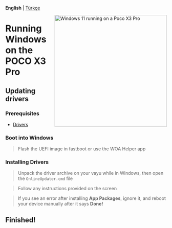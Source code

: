 **English** | [Türkçe](/guide/tr-TR/update_tr-TR.md)

<img align="right" src="https://github.com/n00b69/woa-vayu/blob/main/vayu.png" width="350" alt="Windows 11 running on a Poco X3 Pro">

# Running Windows on the POCO X3 Pro

## Updating drivers

### Prerequisites
- [Drivers](https://github.com/n00b69/woa-vayu/releases/tag/Drivers)

### Boot into Windows
> Flash the UEFI image in fastboot or use the WOA Helper app

### Installing Drivers
> Unpack the driver archive on your vayu while in Windows, then open the `OnlineUpdater.cmd` file

> Follow any instructions provided on the screen

> If you see an error after installing **App Packages**, ignore it, and reboot your device manually after it says **Done!**

## Finished!
